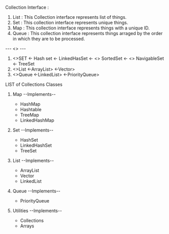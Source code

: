 Collection Interface :

1. List : This Collection interface represents list of things.
2. Set : This collection interface represents unique things.
3. Map : This collection interface represents things with a unique ID.
4. Queue : This collection interface represents things arraged by the order in which they are to be processed.

--- <<interface>> ---

1. <<interface>>SET
   <- Hash set <- LinkedHasSet
   <- <<interface>> SortedSet <- <<interfae>> NavigableSet <- TreeSet
2. <<interface>>List
   <-ArrayList>
   <-Vector>
3. <<interface>>Queue
   <-LinkedList>
   <-PriorityQueue>

LIST of Collections Classes

1. Map
   --Implements--

   - HashMap
   - Hashtable
   - TreeMap
   - LinkedHashMap

2. Set
   --Implements--

   - HashSet
   - LinkedHashSet
   - TreeSet

3. List
   --Implements--

   - ArrayList
   - Vector
   - LinkedList

4. Queue
   --Implements--

   - PriorityQueue

5. Utilities
   --Implements--

   - Collections
   - Arrays
